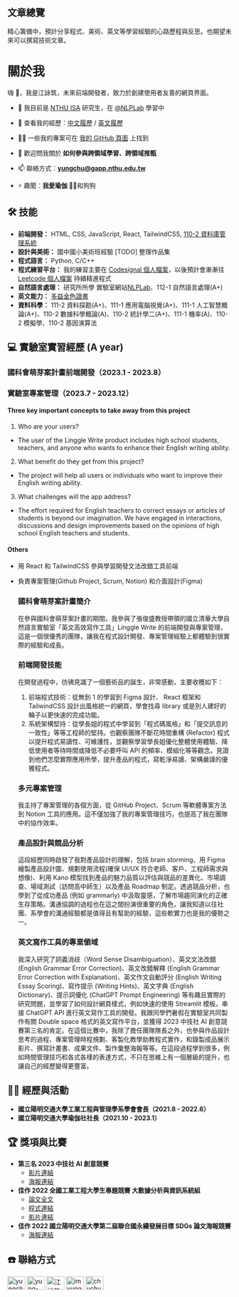 ## 文章總覽

精心籌備中，預計分享程式、美術、英文等學習經驗的心路歷程與反思。也期望未來可以撰寫技術文章。

# 關於我

嗨 👋，我是江詠筑，未來前端開發者，致力於創建使用者友善的網頁界面。

- 🌱 我目前是 [NTHU ISA](https://isa.site.nthu.edu.tw) 研究生，在 [@NLPLab](http://www.nlplab.cc) 學習中

- 📄 查看我的經歷：[中文履歷](https://docs.google.com/document/d/1_pO1MJMC2__iarKsbvPb7G_iJeS3CJojkonQelAuQrI/edit?usp=sharing) / [英文履歷](https://docs.google.com/document/d/1sF_a3PMl_xfzvFeefmizUUD6As6yYLmRStVQRnXXhlo/edit?usp=sharing)

- 👨‍💻 一些我的專案可在 [我的 GitHub 頁面](https://github.com/imyungchu?tab=repositories) 上找到

- 💬 歡迎問我關於 **如何參與跨領域學習、跨領域推甄**

- 📫 聯絡方式：**yungchu@gapp.nthu.edu.tw**

- ⚡ 趣聞：**我愛瑜伽 🧘‍♀️**和狗狗

## 🛠️ 技能

- **前端開發：** HTML, CSS, JavaScript, React, TailwindCSS, [110-2 資料庫管理系統]()
- **設計與美術：** 國中國小美術班經驗 [TODO] 整理作品集
- **程式語言：** Python, C/C++
- **程式練習平台：** 我的練習主要在 [Codesignal 個人檔案](https://app.codesignal.com/profile/%E8%A9%A0%E7%AD%91_%E6%B1%9F)，以後預計會漸漸往 [Leetcode 個人檔案](https://leetcode.com/angie20920/) 持續精進程式
- **自然語言處理：** 研究所所學 實驗室網站[NLPLab](https://www.nlplab.cc/)、112-1 自然語言處理(A+)
- **英文能力：** [多益金色證書](https://drive.google.com/file/d/17xH5SxvC6x-Y01f9h9l1pu4RPFZIlpUU/preview)
- **資料科學：** 111-2 資料探勘(A+)、111-1 應用電腦視覺(A+)、111-1 人工智慧概論(A+)、110-2 數據科學概論(A)、110-2 統計學二(A+)、111-1 機率(A)、110-2 模擬學、110-2 基因演算法

## 💻 實驗室實習經歷 (A year)

### 國科會萌芽案計畫前端開發（2023.1 - 2023.8）

### 實驗室專案管理（2023.7 - 2023.12）

#### Three key important concepts to take away from this project

1. Who are your users?

- The user of the Linggle Write product includes high school students, teachers, and anyone who wants to enhance their English writing ability.

2. What benefit do they get from this project?

- The project will help all users or individuals who want to improve their English writing ability.

3. What challenges will the app address?

- The effort required for English teachers to correct essays or articles of students is beyond our imagination. We have engaged in interactions, discussions and design improvements based on the opinions of high school English teachers and students.

#### Others

- 用 React 和 TailwindCSS 參與學習開發文法改錯工具前端
- 負責專案管理(Github Project, Scrum, Notion) 和介面設計(Figma)

  ### 國科會萌芽案計畫簡介

  在參與國科會萌芽案計畫的期間，我參與了張俊盛教授帶領的國立清華大學自然語言實驗室「英文高效寫作工具」Linggle Write 的前端開發與專案管理，這是一個很優秀的團隊，讓我在程式設計開發、專案管理經驗上都體驗到很實際的經驗和成長。

  ### 前端開發技能

  在開發過程中，彷彿見識了一個藝術品的誕生，非常感動，主要收穫如下：

  1. 前端程式技術：從無到 1 的學習到 Figma 設計、 React 框架和 TailwindCSS 設計出風格統一的網頁，學會找尋 library 或是別人建好的輪子以更快速的完成功能。
  2. 系統架構堅持：從學長姐的程式中學習到「程式碼風格」和「提交訊息的一致性」等等工程師的堅持。也觀察團隊不斷花時間重構 (Refactor) 程式以提升程式易讀性、可維護性，並觀察學習學長姐優化整體使用體驗、降低使用者等待時間或降低不必要呼叫 API 的頻率、模組化等等觀念。見證到他們怎麼實際應用所學，提升產品的程式，寫乾淨易讀、架構嚴謹的優雅程式。

  ### 多元專案管理

  我主持了專案管理的各個方面，從 GitHub Project、Scrum 等軟體專案方法到 Notion 工具的應用。這不僅加強了我的專案管理技巧，也提高了我在團隊中的協作效率。

  ### 產品設計與競品分析

  這段經歷同時啟發了我對產品設計的理解，包括 brain storming、用 Figma 繪製產品設計圖、規劃使用流程(確保 UI/UX 符合老師、客戶、工程師需求與想像)、利用 Kano 模型找到產品的魅力品質以評估與競品的差異化、市場調查、場域測試（訪問高中師生）以及產品 Roadmap 制定。透過競品分析，也學到了從成功產品 (例如 grammarly) 中汲取靈感，了解市場趨同演化的正確生存策略。溝通協調的過程也在這之間扮演很重要的角色，讓我知道以往社團、系學會的溝通經驗都是值得且有幫助的經驗，這些軟實力也是我的優勢之一。

  ### 英文寫作工具的專業領域

  我深入研究了詞義消歧（Word Sense Disambiguation）、英文文法改錯 (English Grammar Error Correction)、英文改錯解釋 (English Grammar Error Correction with Explanation)、英文作文自動評分 (English Writing Essay Scoring)、寫作提示 (Writing Hints)、英文字典 (English Dictionary)、提示詞優化 (ChatGPT Prompt Engineering) 等有趣且實際的研究問題，並學習了如何設計網頁樣式，例如快速的使用 Streamlit 模板，串接 ChatGPT API 進行英文寫作工具的開發。我跟同學們暑假在實驗室共同製作有關 Double space 格式的英文寫作平台，並獲得 2023 中技社 AI 創意競賽第三名的肯定。在這個比賽中，我除了擔任團隊隊長之外，也參與作品設計思考的過程、專案管理時程規劃、客製化教學助教程式實作，和錄製成品展示影片、撰寫計畫書、成果文件、製作彙整海報等等。在這段過程學到很多，例如時間管理技巧和各式各樣的表達方式，不只在思維上有一個層級的提升，也讓自己的經歷變得更豐富。

## 🤼‍♂️ 經歷與活動

- **國立陽明交通大學工業工程與管理學系學會會長（2021.8 - 2022.6）**
- **國立陽明交通大學瑜伽社社長（2021.10 - 2023.1）**

## 🏆 獎項與比賽

- **第三名 2023 中技社 AI 創意競賽**
  - [影片連結](https://drive.google.com/file/d/1r71VcEtNgzNo8diUW2FwY8dGnONjAVhm/view?usp=drive_link)
  - [海報連結](https://drive.google.com/file/d/1X4JReUfHC9BH6DHqGYwu-_YfoxJOITVn/view?usp=sharing)
- **佳作 2022 全國工業工程大學生專題競賽 大數據分析與資訊系統組**
  - [論文全文](https://drive.google.com/file/d/1edGAIWy3XEC6kk66AQwiJQwly1DUlrq9/view?usp=sharing)
  - [程式連結](https://github.com/imyungchu/Sharing-bicycle-DL-GA)
  - [影片連結]()
- **佳作 2022 國立陽明交通大學第二屆聯合國永續發展目標 SDGs 論文海報競賽**
  - [海報連結](https://drive.google.com/file/d/1RqxI3m86yXWR4mn-CH-KQQQEgrGPjDtB/view?usp=sharing)

## ☎️ 聯絡方式

<p align="left">
  
<a href="https://tw.linkedin.com/in/yung-chu-chiang-30b747195?trk=profile-badge" target="blank"><img align="center" src="https://raw.githubusercontent.com/rahuldkjain/github-profile-readme-generator/master/src/images/icons/Social/linked-in-alt.svg" alt="yungchu chiang" height="30" width="40" /></a>
<a href="https://www.kaggle.com/yungchuchiang" target="blank"><img align="center" src="https://raw.githubusercontent.com/rahuldkjain/github-profile-readme-generator/master/src/images/icons/Social/kaggle.svg" alt="yung-chu ,chiang" height="30" width="40" /></a>
<a href="https://www.facebook.com/yongzhuj/" target="blank"><img align="center" src="https://raw.githubusercontent.com/rahuldkjain/github-profile-readme-generator/master/src/images/icons/Social/facebook.svg" alt="江詠筑" height="30" width="40" /></a>
<a href="https://instagram.com/imyungchu" target="blank"><img align="center" src="https://raw.githubusercontent.com/rahuldkjain/github-profile-readme-generator/master/src/images/icons/Social/instagram.svg" alt="imyungchu" height="30" width="40" /></a>
<a href="https://www.youtube.com/channel/UCFhsHnSLhKTZj_F4a2RGwVw" target="blank"><img align="center" src="https://raw.githubusercontent.com/rahuldkjain/github-profile-readme-generator/master/src/images/icons/Social/youtube.svg" alt="chuchulife" height="30" width="40" /></a>
</p>
